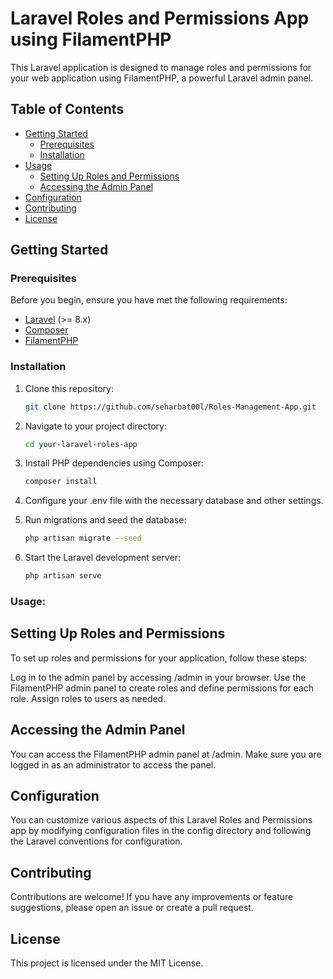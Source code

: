 # Laravel Roles and Permissions App using FilamentPHP

This Laravel application is designed to manage roles and permissions for your web application using FilamentPHP, a powerful Laravel admin panel.

## Table of Contents

- [Getting Started](#getting-started)
  - [Prerequisites](#prerequisites)
  - [Installation](#installation)
- [Usage](#usage)
  - [Setting Up Roles and Permissions](#setting-up-roles-and-permissions)
  - [Accessing the Admin Panel](#accessing-the-admin-panel)
- [Configuration](#configuration)
- [Contributing](#contributing)
- [License](#license)

## Getting Started

### Prerequisites

Before you begin, ensure you have met the following requirements:

- [Laravel](https://laravel.com/docs) (>= 8.x)
- [Composer](https://getcomposer.org/)
- [FilamentPHP](https://filamentadmin.com/)

### Installation

1. Clone this repository:

   ```bash
   git clone https://github.com/seharbat00l/Roles-Management-App.git

2. Navigate to your project directory:
   ```bash
   cd your-laravel-roles-app


3. Install PHP dependencies using Composer:
   ```bash
   composer install

4. Configure your .env file with the necessary database and other settings.

5. Run migrations and seed the database:
   ```bash
   php artisan migrate --seed


6. Start the Laravel development server:
   ```bash
   php artisan serve


### Usage:

## Setting Up Roles and Permissions

To set up roles and permissions for your application, follow these steps:

Log in to the admin panel by accessing /admin in your browser.
Use the FilamentPHP admin panel to create roles and define permissions for each role.
Assign roles to users as needed.

## Accessing the Admin Panel

You can access the FilamentPHP admin panel at /admin. Make sure you are logged in as an administrator to access the panel.

## Configuration
You can customize various aspects of this Laravel Roles and Permissions app by modifying configuration files in the config directory and following the Laravel conventions for configuration.

## Contributing
Contributions are welcome! If you have any improvements or feature suggestions, please open an issue or create a pull request.

## License
This project is licensed under the MIT License.